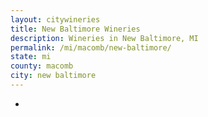 ```yaml
---
layout: citywineries
title: New Baltimore Wineries
description: Wineries in New Baltimore, MI
permalink: /mi/macomb/new-baltimore/
state: mi
county: macomb
city: new baltimore
---
```

-
